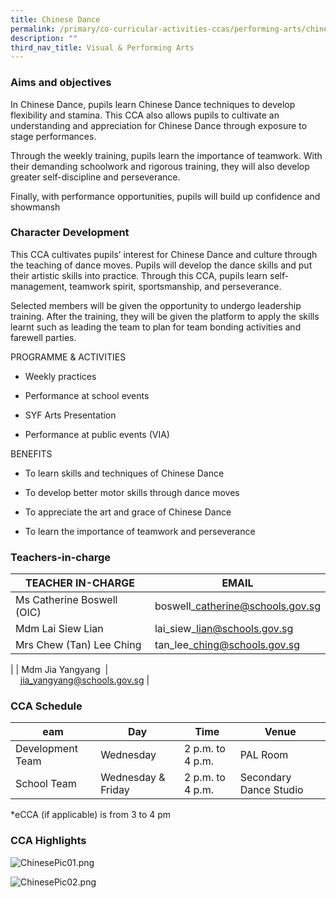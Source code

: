 ```yaml
---
title: Chinese Dance
permalink: /primary/co-curricular-activities-ccas/performing-arts/chinese-dance/
description: ""
third_nav_title: Visual & Performing Arts
---
```

### Aims and objectives  

In Chinese Dance, pupils learn Chinese Dance techniques to develop flexibility and stamina. This CCA also allows pupils to cultivate an understanding and appreciation for Chinese Dance through exposure to stage performances.   

Through the weekly training, pupils learn the importance of teamwork. With their demanding schoolwork and rigorous training, they will also develop greater self-discipline and perseverance. 
  
Finally, with performance opportunities, pupils will build up confidence and showmansh

### Character Development
This CCA cultivates pupils’ interest for Chinese Dance and culture through the teaching of dance moves. Pupils will develop the dance skills and put their artistic skills into practice. Through this CCA, pupils learn self-management, teamwork spirit, sportsmanship, and perseverance. 

  
Selected members will be given the opportunity to undergo leadership training. After the training, they will be given the platform to apply the skills learnt such as leading the team to plan for team bonding activities and farewell parties.
  
PROGRAMME & ACTIVITIES

*   Weekly practices
    
*   Performance at school events
    
*   SYF Arts Presentation
    
*   Performance at public events (VIA)
  
BENEFITS 

*   To learn skills and techniques of Chinese Dance
    
*   To develop better motor skills through dance moves
    
*   To appreciate the art and grace of Chinese Dance
    
*   To learn the importance of teamwork and perseverance

### Teachers-in-charge
  

| TEACHER IN-CHARGE | EMAIL |
| --- | --- |
| Ms Catherine Boswell (OIC) | boswell\_catherine@schools.gov.sg |
| Mdm Lai Siew Lian | lai\_siew\_lian@schools.gov.sg |
| Mrs Chew (Tan) Lee Ching | tan\_lee\_ching@schools.gov.sg  
 |
| Mdm Jia Yangyang  |                                                       [jia\_yangyang@schools.gov.sg](mailto:jia_yangyang@schools.gov.sg) |

### CCA Schedule

| eam | Day | Time | Venue |
| --- | --- | --- | --- |
| Development Team | Wednesday | 2 p.m. to 4 p.m. | PAL Room |
| School Team | Wednesday & Friday | 2 p.m. to 4 p.m. | Secondary Dance Studio |

\*eCCA (if applicable) is from 3 to 4 pm





### CCA Highlights


![ChinesePic01.png](https://chijstnicholasgirls-moe-edu-sg-admin.cwp.sg/qql/slot/u569/Primary/CCAs/Performing%20Arts/Chinese%20Dance/ChinesePic01.png)

![ChinesePic02.png](https://chijstnicholasgirls-moe-edu-sg-admin.cwp.sg/qql/slot/u569/Primary/CCAs/Performing%20Arts/Chinese%20Dance/ChinesePic02.png)